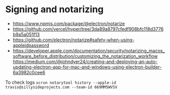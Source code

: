 # Signing and notarizing

- https://www.npmjs.com/package/@electron/notarize
- https://github.com/vercel/hyper/tree/3da89a8797cfedf908bfc118d3776b9a5a051f13
- https://github.com/electron/notarize#safety-when-using-appleidpassword
- https://developer.apple.com/documentation/security/notarizing_macos_software_before_distribution/customizing_the_notarization_workflow
https://medium.com/@johndyer24/creating-and-deploying-an-auto-updating-electron-app-for-mac-and-windows-using-electron-builder-6a3982c0cee6

To check logs
`xcrun notarytool history --apple-id travis@sillysideprojects.com --team-id 669MM5WVSV`